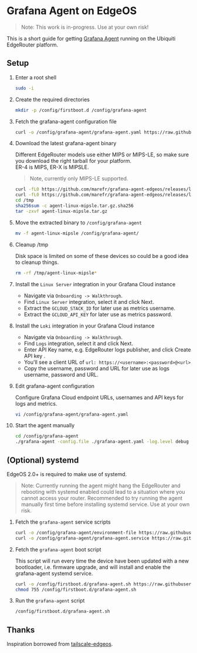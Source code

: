 # Grafana Agent on EdgeOS

> Note: This work is in-progress. Use at your own risk!

This is a short guide for getting [Grafana Agent](https://grafana.com/docs/grafana-cloud/agent/) running on the Ubiquiti EdgeRouter platform.

## Setup

1. Enter a root shell

    ```sh
    sudo -i
    ```

2. Create the required directories

    ```sh
    mkdir -p /config/firstboot.d /config/grafana-agent
    ```

3. Fetch the grafana-agent configuration file

    ```sh
    curl -o /config/grafana-agent/grafana-agent.yaml https://raw.githubusercontent.com/marefr/grafana-agent-edgeos/main/grafana-agent/grafana-agent.yaml
    ```

4. Download the latest grafana-agent binary

    Different EdgeRouter models use either MIPS or MIPS-LE, so make sure you download the right tarball for your platform. <br>
    ER-4 is MIPS, ER-X is MIPSLE.

    > Note, currently only MIPS-LE supported.

    ```sh
    curl -fL0 https://github.com/marefr/grafana-agent-edgeos/releases/latest/download/agent-linux-mipsle.tar.gz.sha256 > /tmp/agent-linux-mipsle.tar.gz.sha256
    curl -fL0 https://github.com/marefr/grafana-agent-edgeos/releases/latest/download/agent-linux-mipsle.tar.gz > /tmp/agent-linux-mipsle.tar.gz
    cd /tmp
    sha256sum -c agent-linux-mipsle.tar.gz.sha256
    tar -zxvf agent-linux-mipsle.tar.gz
    ```

5. Move the extracted binary to `/config/grafana-agent`

    ```sh
    mv -f agent-linux-mipsle /config/grafana-agent/
    ```

6. Cleanup /tmp

    Disk space is limited on some of these devices so could be a good idea to cleanup things.

    ```sh
    rm -rf /tmp/agent-linux-mipsle*
    ```

7. Install the `Linux Server` integration in your Grafana Cloud instance

    - Navigate via `Onboarding -> Walkthrough`.
    - Find `Linux Server` integration, select it and click Next.
    - Extract the `GCLOUD_STACK_ID` for later use as metrics username.
    - Extract the `GCLOUD_API_KEY` for later use as metrics password.

8. Install the `Loki` integration in your Grafana Cloud instance

    - Navigate via `Onboarding -> Walkthrough`.
    - Find `Logs` integration, select it and click Next.
    - Enter API Key name, e.g. EdgeRouter logs publisher, and click Create API key .
    - You'll see a client URL of `url: https://<username>:<password>@<url>`
    - Copy the username, password and URL for later use as logs username, password and URL.

9. Edit grafana-agent configuration

    Configure Grafana Cloud endpoint URLs, usernames and API keys for logs and metrics.

    ```sh
    vi /config/grafana-agent/grafana-agent.yaml
    ```

10. Start the agent manually

    ```sh
    cd /config/grafana-agent
    ./grafana-agent -config.file ./grafana-agent.yaml -log.level debug
    ```

## (Optional) systemd

EdgeOS 2.0+ is required to make use of systemd.

> Note: Currently running the agent might hang the EdgeRouter and rebooting with systemd enabled could lead to a situation where you cannot access your router. Recommended to try running the agent manually first time before installing systemd service. Use at your own risk.

1. Fetch the `grafana-agent` service scripts

    ```sh
    curl -o /config/grafana-agent/environment-file https://raw.githubusercontent.com/marefr/grafana-agent-edgeos/main/grafana-agent/environment-file
    curl -o /config/grafana-agent/grafana-agent.service https://raw.githubusercontent.com/marefr/grafana-agent-edgeos/main/grafana-agent/grafana-agent.service
    ```

2. Fetch the `grafana-agent` boot script

    This script will run every time the device have been updated with a new bootloader, i.e. firmware upgrade, and will install and enable the grafana-agent systemd service.

    ```sh
    curl -o /config/firstboot.d/grafana-agent.sh https://raw.githubusercontent.com/marefr/grafana-agent-edgeos/main/firstboot.d/grafana-agent.sh
    chmod 755 /config/firstboot.d/grafana-agent.sh
    ```

3. Run the `grafana-agent` script

    ```sh
    /config/firstboot.d/grafana-agent.sh
    ```

## Thanks

Inspiration borrowed from [tailscale-edgeos](https://github.com/jamesog/tailscale-edgeos).
